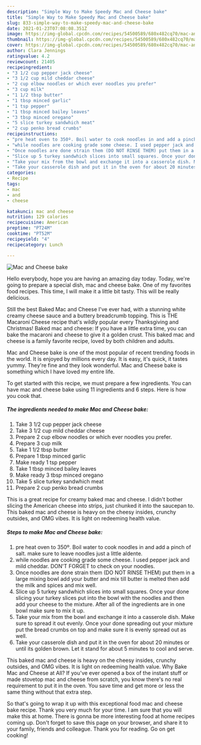 ```yaml
---
description: "Simple Way to Make Speedy Mac and Cheese bake"
title: "Simple Way to Make Speedy Mac and Cheese bake"
slug: 833-simple-way-to-make-speedy-mac-and-cheese-bake
date: 2021-01-23T07:08:08.351Z
image: https://img-global.cpcdn.com/recipes/54500589/680x482cq70/mac-and-cheese-bake-recipe-main-photo.jpg
thumbnail: https://img-global.cpcdn.com/recipes/54500589/680x482cq70/mac-and-cheese-bake-recipe-main-photo.jpg
cover: https://img-global.cpcdn.com/recipes/54500589/680x482cq70/mac-and-cheese-bake-recipe-main-photo.jpg
author: Clara Jennings
ratingvalue: 4.2
reviewcount: 21405
recipeingredient:
- "3 1/2 cup pepper jack cheese"
- "3 1/2 cup mild cheddar cheese"
- "2 cup elbow noodles or which ever noodles you prefer"
- "3 cup milk"
- "1 1/2 tbsp butter"
- "1 tbsp minced garlic"
- "1 tsp pepper"
- "1 tbsp minced bailey leaves"
- "3 tbsp minced oregano"
- "5 slice turkey sandwhich meat"
- "2 cup penko bread crumbs"
recipeinstructions:
- "pre heat oven to 350º. Boil water to cook noodles in and add a pinch of salt. make sure to leave noodles just a little aldente."
- "while noodles are cooking grade some cheese. I used pepper jack and mild cheddar. DON&#39;T FORGET to check on your noodles."
- "Once noodles are done strain them (DO NOT RINSE THEM) put them in a large mixing bowl add your butter and mix till butter is melted then add the milk and spices and mix well."
- "Slice up 5 turkey sandwhich slices into small squares. Once your done slicing your turkey slices put into the bowl with the noodles and then add your cheese to the mixture. After all of the ingredients are in one bowl make sure to mix it up."
- "Take your mix from the bowl and exchange it into a casserole dish. Make sure to spread it out evenly. Once your done spreading out your mixture put the bread crumbs on top and make sure it is evenly spread out as well."
- "Take your casserole dish and put it in the oven for about 20 minutes or until its golden brown. Let it stand for about 5 minutes to cool and serve."
categories:
- Recipe
tags:
- mac
- and
- cheese

katakunci: mac and cheese 
nutrition: 129 calories
recipecuisine: American
preptime: "PT24M"
cooktime: "PT52M"
recipeyield: "4"
recipecategory: Lunch

---
```



![Mac and Cheese bake](https://img-global.cpcdn.com/recipes/54500589/680x482cq70/mac-and-cheese-bake-recipe-main-photo.jpg)

Hello everybody, hope you are having an amazing day today. Today, we're going to prepare a special dish, mac and cheese bake. One of my favorites food recipes. This time, I will make it a little bit tasty. This will be really delicious.

Still the best Baked Mac and Cheese I&#39;ve ever had, with a stunning white creamy cheese sauce and a buttery breadcrumb topping. This is THE Macaroni Cheese recipe that&#39;s wildly popular every Thanksgiving and Christmas! Baked mac and cheese: If you have a little extra time, you can bake the macaroni and cheese to give it a golden crust. This baked mac and cheese is a family favorite recipe, loved by both children and adults.

Mac and Cheese bake is one of the most popular of recent trending foods in the world. It is enjoyed by millions every day. It is easy, it's quick, it tastes yummy. They're fine and they look wonderful. Mac and Cheese bake is something which I have loved my entire life.


To get started with this recipe, we must prepare a few ingredients. You can have mac and cheese bake using 11 ingredients and 6 steps. Here is how you cook that.

<!--inarticleads1-->

##### The ingredients needed to make Mac and Cheese bake:

1. Take 3 1/2 cup pepper jack cheese
1. Take 3 1/2 cup mild cheddar cheese
1. Prepare 2 cup elbow noodles or which ever noodles you prefer.
1. Prepare 3 cup milk
1. Take 1 1/2 tbsp butter
1. Prepare 1 tbsp minced garlic
1. Make ready 1 tsp pepper
1. Take 1 tbsp minced bailey leaves
1. Make ready 3 tbsp minced oregano
1. Take 5 slice turkey sandwhich meat
1. Prepare 2 cup penko bread crumbs


This is a great recipe for creamy baked mac and cheese. I didn&#39;t bother slicing the American cheese into strips, just chunked it into the saucepan to. This baked mac and cheese is heavy on the cheesy insides, crunchy outsides, and OMG vibes. It is light on redeeming health value. 

<!--inarticleads2-->

##### Steps to make Mac and Cheese bake:

1. pre heat oven to 350º. Boil water to cook noodles in and add a pinch of salt. make sure to leave noodles just a little aldente.
1. while noodles are cooking grade some cheese. I used pepper jack and mild cheddar. DON&#39;T FORGET to check on your noodles.
1. Once noodles are done strain them (DO NOT RINSE THEM) put them in a large mixing bowl add your butter and mix till butter is melted then add the milk and spices and mix well.
1. Slice up 5 turkey sandwhich slices into small squares. Once your done slicing your turkey slices put into the bowl with the noodles and then add your cheese to the mixture. After all of the ingredients are in one bowl make sure to mix it up.
1. Take your mix from the bowl and exchange it into a casserole dish. Make sure to spread it out evenly. Once your done spreading out your mixture put the bread crumbs on top and make sure it is evenly spread out as well.
1. Take your casserole dish and put it in the oven for about 20 minutes or until its golden brown. Let it stand for about 5 minutes to cool and serve.


This baked mac and cheese is heavy on the cheesy insides, crunchy outsides, and OMG vibes. It is light on redeeming health value. Why Bake Mac and Cheese at All? If you&#39;ve ever opened a box of the instant stuff or made stovetop mac and cheese from scratch, you know there&#39;s no real requirement to put it in the oven. You save time and get more or less the same thing without that extra step. 

So that's going to wrap it up with this exceptional food mac and cheese bake recipe. Thank you very much for your time. I am sure that you will make this at home. There is gonna be more interesting food at home recipes coming up. Don't forget to save this page on your browser, and share it to your family, friends and colleague. Thank you for reading. Go on get cooking!
